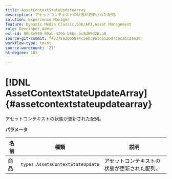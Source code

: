 ```yaml
---
title: AssetContextStateUpdateArray
description: アセットコンテキストの状態が更新された配列。
solution: Experience Manager
feature: Dynamic Media Classic,SDK/API,Asset Management
role: Developer,Admin
exl-id: 80b3e500-09ab-429b-b86c-bc8d09d28ca0
source-git-commit: f42378a20b58e4c5ebc961c6526d7cecabc2ae38
workflow-type: tm+mt
source-wordcount: '27'
ht-degree: 18%

---
```


# [!DNL AssetContextStateUpdateArray]{#assetcontextstateupdatearray}

アセットコンテキストの状態が更新された配列。

**パラメータ**

| 名前 | 種類 | 説明 |
|---|---|---|
| 商品 | `types:AssetsContextStateUpdate` | アセットコンテキストの状態が更新された配列。 |
